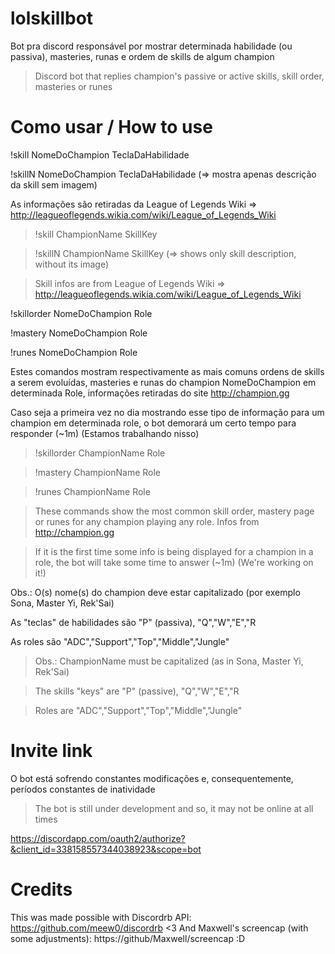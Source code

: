# lolskillbot

Bot pra discord responsável por mostrar determinada habilidade (ou passiva), masteries, runas e ordem de skills de algum champion

>Discord bot that replies champion's passive or active skills, skill order, masteries or runes

# Como usar / How to use

!skill NomeDoChampion TeclaDaHabilidade

!skillN NomeDoChampion TeclaDaHabilidade (=> mostra apenas descrição da skill sem imagem)

As informações são retiradas da League of Legends Wiki => http://leagueoflegends.wikia.com/wiki/League_of_Legends_Wiki

>!skill ChampionName SkillKey

>!skillN ChampionName SkillKey (=> shows only skill description, without its image)

>Skill infos are from League of Legends Wiki => http://leagueoflegends.wikia.com/wiki/League_of_Legends_Wiki

!skillorder NomeDoChampion Role

!mastery NomeDoChampion Role

!runes NomeDoChampion Role

Estes comandos mostram respectivamente as mais comuns ordens de skills a serem evoluídas, masteries e runas do champion NomeDoChampion em determinada Role, informações retiradas do site http://champion.gg

Caso seja a primeira vez no dia mostrando esse tipo de informação para um champion em determinada role, o bot demorará um certo tempo para responder (~1m) (Estamos trabalhando nisso)

>!skillorder ChampionName Role

>!mastery ChampionName Role

>!runes ChampionName Role

>These commands show the most common skill order, mastery page or runes for any champion playing any role. Infos from http://champion.gg

>If it is the first time some info is being displayed for a champion in a role, the bot will take some time to answer (~1m) (We're working on it!)

Obs.: O(s) nome(s) do champion deve estar capitalizado (por exemplo Sona, Master Yi, Rek'Sai)

As "teclas" de habilidades são "P" (passiva), "Q","W","E","R

As roles são "ADC","Support","Top","Middle","Jungle"

>Obs.: ChampionName must be capitalized (as in Sona, Master Yi, Rek'Sai)

>The skills "keys" are "P" (passive), "Q","W","E","R

>Roles are "ADC","Support","Top","Middle","Jungle"

# Invite link

O bot está sofrendo constantes modificações e, consequentemente, períodos constantes de inatividade
>The bot is still under development and so, it may not be online at all times

https://discordapp.com/oauth2/authorize?&client_id=338158557344038923&scope=bot

# Credits

This was made possible with Discordrb API: https://github.com/meew0/discordrb <3
And Maxwell's screencap (with some adjustments): https://github/Maxwell/screencap :D
